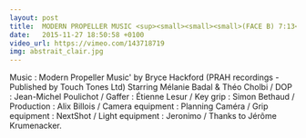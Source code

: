```yaml
---
layout: post
title:  MODERN PROPELLER MUSIC <sup><small><small><small>(FACE B) 7:13</small></small></small></sup>
date:   2015-11-27 18:50:58 +0100
video_url: https://vimeo.com/143718719
img: abstrait_clair.jpg
---
```


Music : Modern Propeller Music' by Bryce Hackford
(PRAH recordings - Published by Touch Tones Ltd)
Starring Mélanie Badal & Théo Cholbi / DOP : Jean-Michel Poulichot / Gaffer : Étienne Lesur / Key grip : Simon Bethaud / Production : Alix Billois / Camera equipment : Planning Caméra / Grip equipment : NextShot / Light equipment : Jeronimo / Thanks to Jérôme Krumenacker.
<BR>
	<BR>